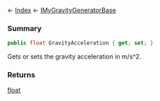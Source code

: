 ← [Index](Api-Index) ← [IMyGravityGeneratorBase](SpaceEngineers.Game.ModAPI.Ingame.IMyGravityGeneratorBase)

### Summary

```csharp
public float GravityAcceleration { get; set; }
```

Gets or sets the gravity acceleration in m/s^2.

### Returns

[float](System.Single)

